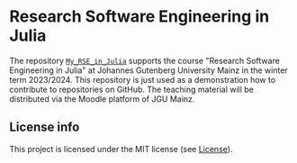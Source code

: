 # Research Software Engineering in Julia

The repository [`My_RSE_in_Julia`](https://github.com/pw0lf/My_RSE_in_Julia.jl)
supports the course "Research Software Engineering in Julia"
at Johannes Gutenberg University Mainz in the winter term 2023/2024.
This repository is just used as a demonstration how to contribute to
repositories on GitHub. The teaching material will be distributed via
the Moodle platform of JGU Mainz.


## License info

This project is licensed under the MIT license (see [License](@ref)).
